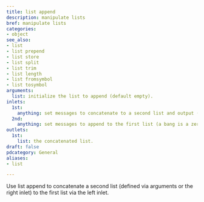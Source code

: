 ```yaml
---
title: list append
description: manipulate lists
bref: manipulate lists
categories:
- object
see_also:
- list
- list prepend
- list store
- list split
- list trim
- list length
- list fromsymbol
- list tosymbol
arguments:
  list: initialize the list to append (default empty).
inlets:
  1st: 
    anything: set messages to concatenate to a second list and output (a bang is a zero element list).
  2nd:
    anything: set messages to append to the first list (a bang is a zero element list and clears it).
outlets:
  1st:
    list: the concatenated list.
draft: false
pdcategory: General
aliases:
- list

---
```

Use list append to concatenate a second list (defined via arguments or the right inlet) to the first list via the left inlet.


